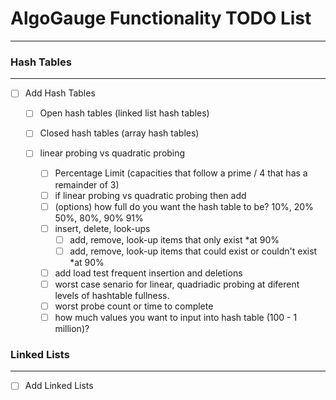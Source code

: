 # AlgoGauge Functionality TODO List
---

### Hash Tables
---
- [ ] Add Hash Tables
  - [ ] Open hash tables (linked list hash tables)
  - [ ] Closed hash tables (array hash tables)

  - [ ] linear probing vs quadratic probing 
    - [ ] Percentage Limit (capacities that follow a prime / 4 that has a remainder of 3)
    - [ ] if linear probing vs quadratic probing then add 
    - [ ] (options) how full do you want the hash table to be? 10%, 20% 50%, 80%, 90% 91%
    - [ ] insert, delete, look-ups
      - [ ] add, remove, look-up items that only exist                      *at 90%
      - [ ] add, remove, look-up items that could exist or couldn't exist   *at 90%
    - [ ] add load test frequent insertion and deletions
    - [ ] worst case senario for linear, quadriadic probing at diferent levels of hashtable fullness. 
    - [ ] worst probe count or time to complete 
    - [ ] how much values you want to input into hash table (100 - 1 million)?

### Linked Lists
---
- [ ] Add Linked Lists 